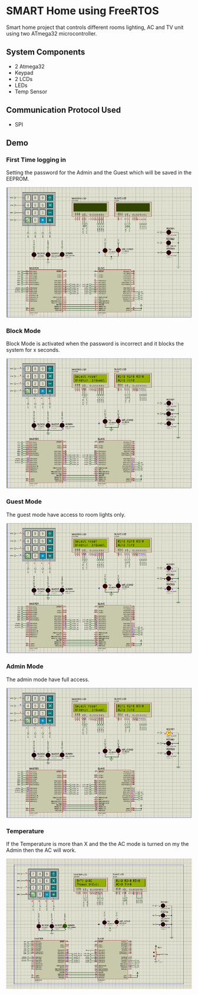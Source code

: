 # SMART Home using FreeRTOS
Smart home project that controls different rooms lighting, AC and TV unit using two ATmega32 microcontroller.

## System Components
* 2 Atmega32
* Keypad
* 2 LCDs
* LEDs
* Temp Sensor

## Communication Protocol Used
* SPI

## Demo
### First Time logging in
Setting the password for the Admin and the Guest which will be saved in the EEPROM.
<p align="center"><img src="gifs/firstTime.gif"\></p>

### Block Mode
Block Mode is activated when the password is incorrect and it blocks the system for x seconds.
<p align="center"><img src="gifs/blockMode.gif"\></p>

### Guest Mode
The guest mode have access to room lights only.
<p align="center"><img src="gifs/guestMode.gif"\></p>

### Admin Mode
The admin mode have full access.
<p align="center"><img src="gifs/adminMode.gif"\></p>

### Temperature
If the Temperature is more than X and the the AC mode is turned on my the Admin then the AC will work.
<p align="center"><img src="gifs/TempSensor.gif"\></p>